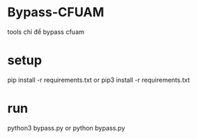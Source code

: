 # Bypass-CFUAM
tools chỉ để bypass cfuam
# setup
pip install -r requirements.txt or pip3 install -r requirements.txt
# run
python3 bypass.py or python bypass.py

